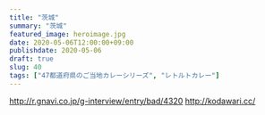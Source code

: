 ```yaml
---
title: "茨城"
summary: "茨城"
featured_image: heroimage.jpg
date: 2020-05-06T12:00:00+09:00
publishdate: 2020-05-06
draft: true
slug: 40
tags: ["47都道府県のご当地カレーシリーズ", "レトルトカレー"]
---
```


http://r.gnavi.co.jp/g-interview/entry/bad/4320
http://kodawari.cc/
